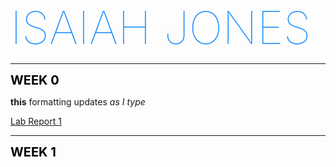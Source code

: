 <span style="color:DodgerBlue;font-weight:100;font-size:72px">
    ISAIAH JONES
</span>

--- 

<span style="color:black;font-weight:700;font-size:20px">
    WEEK 0
</span>

**this** formatting updates _as I type_

[Lab Report 1](https://ijjones.github.io/cse15l-lab-reports/lab-report-1-week-0.html)

---

<span style="color:black;font-weight:700;font-size:20px">
    WEEK 1
</span>
